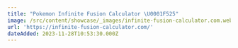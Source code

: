 ```yaml
---
title: "Pokemon Infinite Fusion Calculator \U0001F525"
image: /src/content/showcase/_images/infinite-fusion-calculator.com.webp
url: 'https://infinite-fusion-calculator.com/'
dateAdded: 2023-11-28T10:53:30.000Z
---
```


